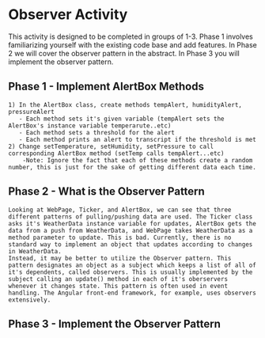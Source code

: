 # Observer Activity

This activity is designed to be completed in groups of 1-3. Phase 1 involves familiarizing yourself with the existing code base and add features. In Phase 2 we will cover the observer pattern in the abstract. In Phase 3 you will implement the observer pattern.

## Phase 1 - Implement AlertBox Methods 
    1) In the AlertBox class, create methods tempAlert, humidityAlert, pressureAlert
       - Each method sets it's given variable (tempAlert sets the AlertBox's instance variable temperarute..etc) 
       - Each method sets a threshold for the alert
       - Each method prints an alert to transcript if the threshold is met 
    2) Change setTemperature, setHumidity, setPressure to call corresponding AlertBox method (setTemp calls tempAlert...etc) 
        -Note: Ignore the fact that each of these methods create a random number, this is just for the sake of getting different data each time. 

## Phase 2 - What is the Observer Pattern  
    Looking at WebPage, Ticker, and AlertBox, we can see that three different patterns of pulling/pushing data are used. The Ticker class asks it's WeatherData instance variable for updates, AlertBox gets the data from a push from WeatherData, and WebPage takes WeatherData as a method parameter to update. This is bad. Currently, there is no standard way to implement an object that updates according to changes in WeatherData. 
    Instead, it may be better to utilize the Observer pattern. This pattern designates an object as a subject which keeps a list of all of it's dependents, called observers. This is usually implemented by the subject calling an update() method in each of it's oberservers whenever it changes state. This pattern is often used in event handling. The Angular front-end framework, for example, uses observers extensively. 
## Phase 3 - Implement the Observer Pattern


